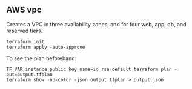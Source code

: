 ## AWS vpc

Creates a VPC in three availability zones, and for four web, app, db, and reserved tiers.

    terraform init
    terraform apply -auto-approve


To see the plan beforehand:

    TF_VAR_instance_public_key_name=id_rsa_default terraform plan -out=output.tfplan
    terraform show -no-color -json output.tfplan > output.json
